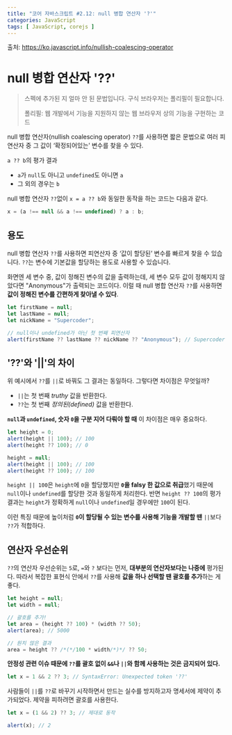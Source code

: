 ```yaml
---
title: "코어 자바스크립트 #2.12: null 병합 연산자 '?'"
categories: JavaScript
tags: [ JavaScript, corejs ]
---
```

출처: https://ko.javascript.info/nullish-coalescing-operator

# null 병합 연산자 '??'

> 스펙에 추가된 지 얼마 안 된 문법입니다. 구식 브라우저는 폴리필이 필요합니다.
>
> 폴리필: 웹 개발에서 기능을 지원하지 않는 웹 브라우저 상의 기능을 구현하는 코드

null 병합 연산자(nullish coalescing operator) `??`를 사용하면 짧은 문법으로 여러 피연산자 중 그 값이 ‘확정되어있는’ 변수를 찾을 수 있다.

`a ?? b`의 평가 결과

- `a`가 `null`도 아니고 `undefined`도 아니면 `a`
- 그 외의 경우는 `b`

null 병합 연산자 `??`없이 `x = a ?? b`와 동일한 동작을 하는 코드는 다음과 같다.

```javascript
x = (a !== null && a !== undefined) ? a : b;
```

## 용도

null 병합 연산자 `??`를 사용하면 피연산자 중 ‘값이 할당된’ 변수를 빠르게 찾을 수 있습니다. `??`는 변수에 기본값을 할당하는 용도로 사용할 수 있습니다.

화면엔 세 변수 중, 값이 정해진 변수의 값을 출력하는데, 세 변수 모두 값이 정해지지 않았다면 "Anonymous"가 출력되는 코드이다. 이럴 때 null 병합 연산자 `??`를 사용하면 **값이 정해진 변수를 간편하게 찾아낼 수 있다**.

```javascript
let firstName = null;
let lastName = null;
let nickName = "Supercoder";

// null이나 undefined가 아닌 첫 번째 피연산자
alert(firstName ?? lastName ?? nickName ?? "Anonymous"); // Supercoder
```

## '??'와 '||'의 차이

위 예시에서 `??`를 `||`로 바꿔도 그 결과는 동일하다. 그렇다면 차이점은 무엇일까?

- `||`는 첫 번째 *truthy* 값을 반환한다.
- `??`는 첫 번째 *정의된(defined)* 값을 반환한다.

**`null`과 `undefined`, 숫자 `0`을 구분 지어 다뤄야 할 때** 이 차이점은 매우 중요하다.

```js
let height = 0;
alert(height || 100); // 100
alert(height ?? 100); // 0

height = null;
alert(height || 100); // 100
alert(height ?? 100); // 100
```

`height || 100`은 `height`에 `0`을 할당했지만 **`0`을 falsy 한 값으로 취급**했기 때문에 `null`이나 `undefined`를 할당한 것과 동일하게 처리한다. 반면 `height ?? 100`의 평가 결과는 `height`가 정확하게 `null`이나 `undefined`일 경우에만 `100`이 된다. 

이런 특징 때문에 높이처럼 **`0`이 할당될 수 있는 변수를 사용해 기능을 개발할 땐** `||`보다 `??`가 적합하다.

## 연산자 우선순위

`??`의 연산자 우선순위는 `5`로, `=`와 `?` 보다는 먼저, **대부분의 연산자보다는 나중에** 평가된다. 따라서 복잡한 표현식 안에서 `??`를 사용해 **값을 하나 선택할 땐 괄호를 추가**하는 게 좋다.

```javascript
let height = null;
let width = null;

// 괄호를 추가!
let area = (height ?? 100) * (width ?? 50);
alert(area); // 5000

// 원치 않은 결과
area = height ?? /*(*/100 * width/*)*/ ?? 50;
```

**안정성 관련 이슈 때문에 `??`를 괄호 없이  `&&`나 `||`와 함께 사용하는 것은 금지되어 있다.**

```javascript
let x = 1 && 2 ?? 3; // SyntaxError: Unexpected token '??'
```

사람들이 `||`를 `??`로 바꾸기 시작하면서 만드는 실수를 방지하고자 명세서에 제약이 추가되었다. 제약을 피하려면 괄호를 사용한다.

```javascript
let x = (1 && 2) ?? 3; // 제대로 동작

alert(x); // 2
```